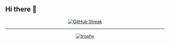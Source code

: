## Hi there 👋

<div align="center">

<div>

[![GitHub Streak](https://streak-stats.demolab.com?user=moiz65&theme=dark&hide_border=true&border_radius=4.8&mode=weekly&card_width=900&card_height=250&background=45%2C2976C0%2C000000)](https://git.io/streak-stats)

---

</div>

[![trophy](https://github-profile-trophy.vercel.app/?username=devolution007&theme=algolia&margin-w=15&margin-h=15&column=5)](https://github.com/moiz65/)

</div>
